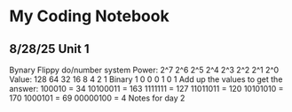 # My Coding Notebook

## 8/28/25 Unit 1

Bynary Flippy do/number system
Power:  2^7  2^6  2^5  2^4  2^3  2^2  2^1  2^0
Value:  128   64    32    16    8    4    2    1
Binary        1    0     0     0     1    0    1 
Add up the values to get the answer:
100010 = 34 10100011 = 163 1111111 =  127 11011011 = 120 10101010 = 170 1000101  = 69 00000100 = 4
Notes for day 2
